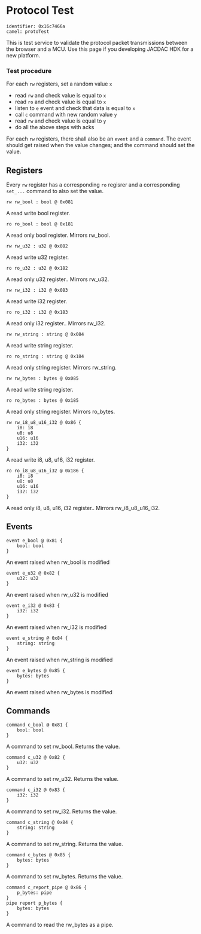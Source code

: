 # Protocol Test

    identifier: 0x16c7466a
    camel: protoTest

This is test service to validate the protocol packet transmissions between the browser and a MCU.
Use this page if you developing JACDAC HDK for a new platform.

### Test procedure

For each ``rw`` registers, set a random value ``x``
  * read ``rw`` and check value is equal to ``x``
  * read ``ro`` and check value is equal to ``x``
  * listen to ``e`` event and check that data is equal to ``x``
  * call ``c`` command with new random value ``y``
  * read ``rw`` and check value is equal to ``y``
  * do all the above steps with acks

For each ``rw`` registers, there shall also
be an ``event`` and a ``command``. The event
should get raised when the value changes;
and the command should set the value.
  
## Registers

Every ``rw`` register has a corresponding ``ro`` regisrer
and a corresponding ``set_...`` command to also set the value.

    rw rw_bool : bool @ 0x081

A read write bool register.

    ro ro_bool : bool @ 0x181

A read only bool register. Mirrors rw_bool.

    rw rw_u32 : u32 @ 0x082

A read write u32 register.

    ro ro_u32 : u32 @ 0x182

A read only u32 register.. Mirrors rw_u32.

    rw rw_i32 : i32 @ 0x083

A read write i32 register.

    ro ro_i32 : i32 @ 0x183

A read only i32 register.. Mirrors rw_i32.

    rw rw_string : string @ 0x084

A read write string register.

    ro ro_string : string @ 0x184

A read only string register. Mirrors rw_string.

    rw rw_bytes : bytes @ 0x085

A read write string register.

    ro ro_bytes : bytes @ 0x185

A read only string register. Mirrors ro_bytes.

    rw rw_i8_u8_u16_i32 @ 0x86 {
        i8: i8
        u8: u8
        u16: u16
        i32: i32
    }

A read write i8, u8, u16, i32 register.

    ro ro_i8_u8_u16_i32 @ 0x186 {
        i8: i8
        u8: u8
        u16: u16
        i32: i32
    }

A read only i8, u8, u16, i32 register.. Mirrors rw_i8_u8_u16_i32.

## Events

    event e_bool @ 0x81 { 
        bool: bool 
    }

An event raised when rw_bool is modified

    event e_u32 @ 0x82 { 
        u32: u32 
    }

An event raised when rw_u32 is modified

    event e_i32 @ 0x83 { 
        i32: i32 
    }

An event raised when rw_i32 is modified

    event e_string @ 0x84 { 
        string: string 
    }

An event raised when rw_string is modified

    event e_bytes @ 0x85 { 
        bytes: bytes 
    }

An event raised when rw_bytes is modified

## Commands

    command c_bool @ 0x81 {
        bool: bool
    }

A command to set rw_bool. Returns the value.

    command c_u32 @ 0x82 {
        u32: u32
    }

A command to set rw_u32. Returns the value.

    command c_i32 @ 0x83 {
        i32: i32
    }

A command to set rw_i32. Returns the value.

    command c_string @ 0x84 {
        string: string
    }

A command to set rw_string. Returns the value.

    command c_bytes @ 0x85 {
        bytes: bytes
    }

A command to set rw_bytes. Returns the value.

    command c_report_pipe @ 0x86 {
        p_bytes: pipe
    }
    pipe report p_bytes {
        bytes: bytes
    }

A command to read the rw_bytes as a pipe.